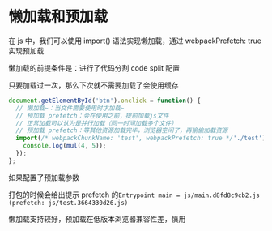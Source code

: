# 懒加载和预加载

在 js 中，我们可以使用 import() 语法实现懒加载，通过 webpackPrefetch: true 实现预加载

懒加载的前提条件是：进行了代码分割 code split 配置

只要加载过一次，那么下次就不需要加载了会使用缓存

```js
document.getElementById('btn').onclick = function() {
  // 懒加载~：当文件需要使用时才加载~
  // 预加载 prefetch：会在使用之前，提前加载js文件 
  // 正常加载可以认为是并行加载（同一时间加载多个文件）  
  // 预加载 prefetch：等其他资源加载完毕，浏览器空闲了，再偷偷加载资源
  import(/* webpackChunkName: 'test', webpackPrefetch: true */'./test').then(({ mul }) => {
    console.log(mul(4, 5));
  });
};
```

如果配置了预加载参数

打包的时候会给出提示 prefetch 的`Entrypoint main = js/main.d8fd8c9cb2.js (prefetch: js/test.3664330d26.js)`

懒加载支持较好，预加载在低版本浏览器兼容性差，慎用
